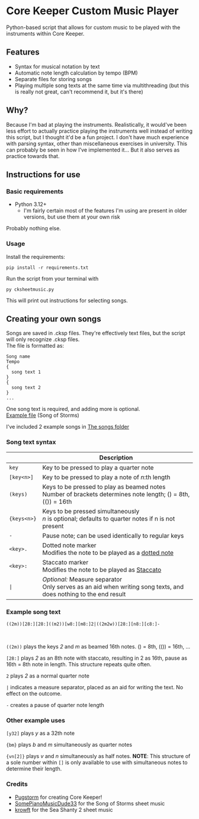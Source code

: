 # Core Keeper Custom Music Player

Python-based script that allows for custom music to be played with the instruments within Core Keeper.

## Features

- Syntax for musical notation by text
- Automatic note length calculation by tempo (BPM)
- Separate files for storing songs
- Playing multiple song texts at the same time via multithreading (but this is really not great, can't recommend it, but it's there)

## Why?

Because I'm bad at playing the instruments. Realistically, it would've been less effort to actually practice playing the instruments well instead of writing this script, but I thought it'd be a fun project. I don't have much experience with parsing syntax, other than miscellaneous exercises in university. This can probably be seen in how I've implemented it... But it also serves as practice towards that.

## Instructions for use

### Basic requirements

- Python 3.12+
  - I'm fairly certain most of the features I'm using are present in older versions, but use them at your own risk

Probably nothing else.

### Usage

Install the requirements:

```
pip install -r requirements.txt
```

Run the script from your terminal with

```
py cksheetmusic.py
```

This will print out instructions for selecting songs.

## Creating your own songs

Songs are saved in .cksp files. They're effectively text files, but the script will only recognize .cksp files. <br/>
The file is formatted as: <br/>

```
Song name
Tempo
{
  song text 1
}
{
  song text 2
}
...
```

One song text is required, and adding more is optional. <br/>[Example file](./songs/songofstorms.cksp) (Song of Storms)

I've included 2 example songs in [The songs folder](./songs)

### Song text syntax

|             | Description                                                                                                           |
| ----------- | --------------------------------------------------------------------------------------------------------------------- |
| `key`       | Key to be pressed to play a quarter note                                                                              |
| `[key<n>]`  | Key to be pressed to play a note of _n_:th length                                                                     |
| `(keys)`    | Keys to be pressed to play as beamed notes <br/> Number of brackets determines note length; () = 8th, (()) = 16th     |
| `{keys<n>}` | Keys to be pressed simultaneously <br/> _n_ is optional; defaults to quarter notes if n is not present                |
| `-`         | Pause note; can be used identically to regular keys                                                                   |
| `<key>.`    | Dotted note marker <br/> Modifies the note to be played as a [dotted note](https://en.wikipedia.org/wiki/Dotted_note) |
| `<key>:`    | Staccato marker <br/> Modifies the note to be played as [Staccato](https://en.wikipedia.org/wiki/Staccato)            |
| `\|`        | _Optional:_ Measure separator <br/> Only serves as an aid when writing song texts, and does nothing to the end result |

### Example song text

`((2m))[28:][28:]((m2))[w8:][m8:]2|((2m2w))[28:][n8:][c8:]-`

<br/>

`((2m))` plays the keys _2_ and _m_ as beamed 16th notes. () = 8th, (()) = 16th, ...
<br/>

`[28:]` plays _2_ as an 8th note with staccato, resulting in 2 as 16th, pause as 16th = 8th note in length. This structure repeats quite often.
<br/>

`2` plays _2_ as a normal quarter note
<br/>

`|` indicates a measure separator, placed as an aid for writing the text. No effect on the outcome.
<br/>

`-` creates a pause of quarter note length

### Other example uses

`[y32]` plays _y_ as a 32th note
<br/>

`{bm}` plays _b_ and _m_ simultaneously as quarter notes
<br/>

`{vn[2]}` plays _v_ and _n_ simultaneously as half notes. **NOTE**: This structure of a sole number within `[]` is only available to use with simultaneous notes to determine their length.
<br/>

### Credits

- [Pugstorm](https://pugstorm.eu/) for creating Core Keeper!
- [SomePianoMusicDude33](https://musescore.com/user/20360426) for the Song of Storms sheet music
- [krowft](https://musescore.com/user/31400576) for the Sea Shanty 2 sheet music
